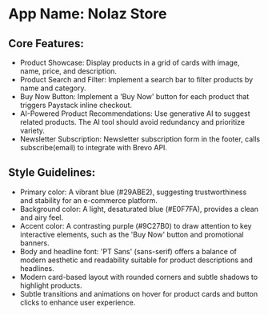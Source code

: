 # **App Name**: Nolaz Store

## Core Features:

- Product Showcase: Display products in a grid of cards with image, name, price, and description.
- Product Search and Filter: Implement a search bar to filter products by name and category.
- Buy Now Button: Implement a 'Buy Now' button for each product that triggers Paystack inline checkout.
- AI-Powered Product Recommendations: Use generative AI to suggest related products. The AI tool should avoid redundancy and prioritize variety.
- Newsletter Subscription: Newsletter subscription form in the footer, calls subscribe(email) to integrate with Brevo API.

## Style Guidelines:

- Primary color: A vibrant blue (#29ABE2), suggesting trustworthiness and stability for an e-commerce platform.
- Background color: A light, desaturated blue (#E0F7FA), provides a clean and airy feel.
- Accent color: A contrasting purple (#9C27B0) to draw attention to key interactive elements, such as the 'Buy Now' button and promotional banners.
- Body and headline font: 'PT Sans' (sans-serif) offers a balance of modern aesthetic and readability suitable for product descriptions and headlines.
- Modern card-based layout with rounded corners and subtle shadows to highlight products.
- Subtle transitions and animations on hover for product cards and button clicks to enhance user experience.